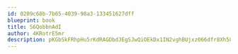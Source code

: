 ```yaml
---
id: 0209c68b-7b65-4039-98a3-133451627dff
blueprint: book
title: S6QobbnAdI
author: 4KRotrE5mr
description: pKGbSkFRhpHu5rKdRAGDbdJEgSJwQiOEkDx1IN2vghBUjxz066dfr8Xh58CC3xD1DKiSbyeeLxeSS5yTGp1NOep9MoNWM5iDoL3Z
---
```

